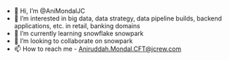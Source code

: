 - 👋 Hi, I’m @AniMondalJC
- 👀 I’m interested in big data, data strategy, data pipeline builds, backend applications, etc. in retail, banking domains
- 🌱 I’m currently learning snowflake snowpark
- 💞️ I’m looking to collaborate on snowpark
- 📫 How to reach me - Aniruddah.Mondal.CFT@jcrew.com

<!---
AniMondalJC/AniMondalJC is a ✨ special ✨ repository because its `README.md` (this file) appears on your GitHub profile.
You can click the Preview link to take a look at your changes.
--->
